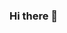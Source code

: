 ### Hi there 👋

<!--
**hbenvenutti/hbenvenutti** is a ✨ _special_ ✨ repository because its `README.md` (this file) appears on your GitHub profile.

![Your Repository's Stats](https://github-readme-stats.vercel.app/api/top-langs/?username=hbenvenutti&theme=blue-green)

Here are some ideas to get you started:

- 🔭 I’m currently working on ...
- 🌱 I’m currently learning ...
- 👯 I’m looking to collaborate on ...
- 🤔 I’m looking for help with ...
- 💬 Ask me about ...
- 📫 How to reach me: ...
- 😄 Pronouns: ...
- ⚡ Fun fact: ...
-->
